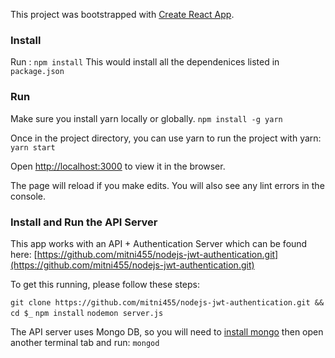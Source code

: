 This project was bootstrapped with [Create React App](https://github.com/facebookincubator/create-react-app).

### Install
Run  : `npm install` 
This would install all the dependenices listed in `package.json`


### Run
Make sure you install yarn locally or globally.
`npm install -g yarn` 

Once in the project directory, you can use yarn to run the project with yarn: 
`yarn start`

Open [http://localhost:3000](http://localhost:3000) to view it in the browser.

The page will reload if you make edits. You will also see any lint errors in the console.


### Install and Run the API Server 
This app works with an API + Authentication Server which can be found here: [https://github.com/mitni455/nodejs-jwt-authentication.git](https://github.com/mitni455/nodejs-jwt-authentication.git)

To get this running, please follow these steps:

`git clone https://github.com/mitni455/nodejs-jwt-authentication.git && cd $_`
`npm install`
`nodemon server.js`

The API server uses Mongo DB, so you will need to [install mongo](https://docs.mongodb.com/manual/installation/) then open another terminal tab and run:
`mongod`







